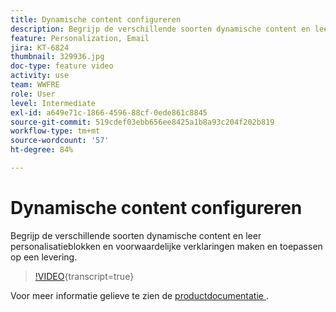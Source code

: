 ```yaml
---
title: Dynamische content configureren
description: Begrijp de verschillende soorten dynamische content en leer personalisatieblokken en voorwaardelijke verklaringen maken en toepassen op een levering.
feature: Personalization, Email
jira: KT-6824
thumbnail: 329936.jpg
doc-type: feature video
activity: use
team: WWFRE
role: User
level: Intermediate
exl-id: a649e71c-1866-4596-88cf-0ede861c8845
source-git-commit: 519cdef03ebb656ee8425a1b8a93c204f202b819
workflow-type: tm+mt
source-wordcount: '57'
ht-degree: 84%

---
```


# Dynamische content configureren

Begrijp de verschillende soorten dynamische content en leer personalisatieblokken en voorwaardelijke verklaringen maken en toepassen op een levering.

>[!VIDEO](https://video.tv.adobe.com/v/329936?quality=12&learn=on){transcript=true}

Voor meer informatie gelieve te zien de [ productdocumentatie ](https://experienceleague.adobe.com/docs/campaign-classic/using/sending-messages/personalizing-deliveries/conditional-content.html?lang=en).
